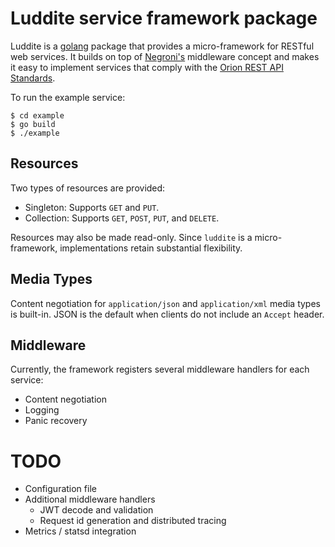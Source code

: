 # Luddite service framework package

Luddite is a [golang][golang] package that provides a micro-framework
for RESTful web services.  It builds on top of [Negroni's][negroni]
middleware concept and makes it easy to implement services that comply
with the [Orion REST API Standards][apistds].

[golang]: http://golang.org/
[negroni]: https://github.com/codegangsta/negroni
[apistds]: https://github.com/SpirentOrion/orion-docs/blob/master/api/api-standards.md

To run the example service:

    $ cd example
    $ go build
    $ ./example

## Resources

Two types of resources are provided:

* Singleton: Supports `GET` and `PUT`.
* Collection: Supports `GET`, `POST`, `PUT`, and `DELETE`.

Resources may also be made read-only.  Since `luddite` is a
micro-framework, implementations retain substantial flexibility.

## Media Types

Content negotiation for `application/json` and `application/xml` media
types is built-in.  JSON is the default when clients do not include an
`Accept` header.

## Middleware

Currently, the framework registers several middleware handlers for each service:

* Content negotiation
* Logging
* Panic recovery

# TODO

* Configuration file
* Additional middleware handlers
  * JWT decode and validation
  * Request id generation and distributed tracing
* Metrics / statsd integration
